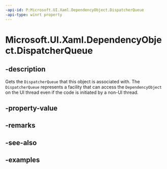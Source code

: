 ```yaml
---
-api-id: P:Microsoft.UI.Xaml.DependencyObject.DispatcherQueue
-api-type: winrt property
---
```


# Microsoft.UI.Xaml.DependencyObject.DispatcherQueue

<!--
public Microsoft.System.DispatcherQueue DispatcherQueue { get; }
-->

## -description

Gets the `DispatcherQueue` that this object is associated with. The `DispatcherQueue` represents a facility that can access the `DependencyObject` on the UI thread even if the code is initiated by a non-UI thread.

## -property-value

## -remarks

## -see-also

## -examples
